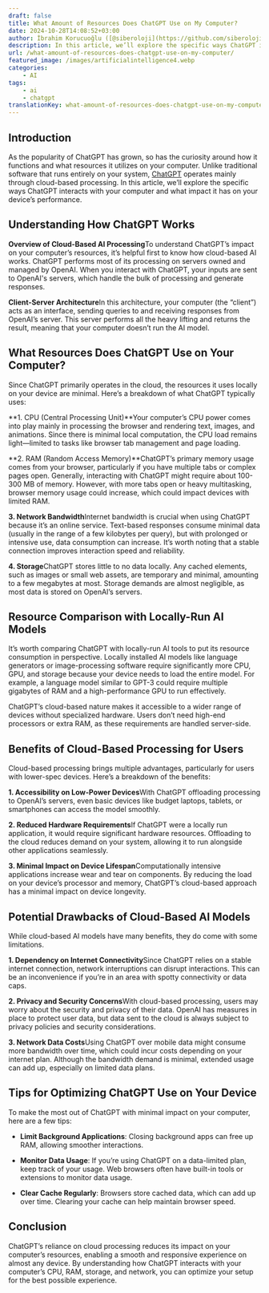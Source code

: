 ```yaml
---
draft: false
title: What Amount of Resources Does ChatGPT Use on My Computer?
date: 2024-10-28T14:08:52+03:00
author: İbrahim Korucuoğlu ([@siberoloji](https://github.com/siberoloji))
description: In this article, we’ll explore the specific ways ChatGPT interacts with your computer and what impact it has on your device’s performance.
url: /what-amount-of-resources-does-chatgpt-use-on-my-computer/
featured_image: /images/artificialintelligence4.webp
categories:
    - AI
tags:
    - ai
    - chatgpt
translationKey: what-amount-of-resources-does-chatgpt-use-on-my-computer
---
```



## **Introduction**

As the popularity of ChatGPT has grown, so has the curiosity around how it functions and what resources it utilizes on your computer. Unlike traditional software that runs entirely on your system, [ChatGPT](https://openai.com/index/chatgpt/) operates mainly through cloud-based processing. In this article, we’ll explore the specific ways ChatGPT interacts with your computer and what impact it has on your device’s performance.

## **Understanding How ChatGPT Works**

**Overview of Cloud-Based AI Processing**To understand ChatGPT’s impact on your computer’s resources, it’s helpful first to know how cloud-based AI works. ChatGPT performs most of its processing on servers owned and managed by OpenAI. When you interact with ChatGPT, your inputs are sent to OpenAI's servers, which handle the bulk of processing and generate responses.

**Client-Server Architecture**In this architecture, your computer (the “client”) acts as an interface, sending queries to and receiving responses from OpenAI’s server. This server performs all the heavy lifting and returns the result, meaning that your computer doesn’t run the AI model.

## **What Resources Does ChatGPT Use on Your Computer?**

Since ChatGPT primarily operates in the cloud, the resources it uses locally on your device are minimal. Here’s a breakdown of what ChatGPT typically uses:

**1. CPU (Central Processing Unit)**Your computer’s CPU power comes into play mainly in processing the browser and rendering text, images, and animations. Since there is minimal local computation, the CPU load remains light—limited to tasks like browser tab management and page loading.

**2. RAM (Random Access Memory)**ChatGPT’s primary memory usage comes from your browser, particularly if you have multiple tabs or complex pages open. Generally, interacting with ChatGPT might require about 100-300 MB of memory. However, with more tabs open or heavy multitasking, browser memory usage could increase, which could impact devices with limited RAM.

**3. Network Bandwidth**Internet bandwidth is crucial when using ChatGPT because it’s an online service. Text-based responses consume minimal data (usually in the range of a few kilobytes per query), but with prolonged or intensive use, data consumption can increase. It’s worth noting that a stable connection improves interaction speed and reliability.

**4. Storage**ChatGPT stores little to no data locally. Any cached elements, such as images or small web assets, are temporary and minimal, amounting to a few megabytes at most. Storage demands are almost negligible, as most data is stored on OpenAI’s servers.

## **Resource Comparison with Locally-Run AI Models**

It’s worth comparing ChatGPT with locally-run AI tools to put its resource consumption in perspective. Locally installed AI models like language generators or image-processing software require significantly more CPU, GPU, and storage because your device needs to load the entire model. For example, a language model similar to GPT-3 could require multiple gigabytes of RAM and a high-performance GPU to run effectively.

ChatGPT’s cloud-based nature makes it accessible to a wider range of devices without specialized hardware. Users don’t need high-end processors or extra RAM, as these requirements are handled server-side.

## **Benefits of Cloud-Based Processing for Users**

Cloud-based processing brings multiple advantages, particularly for users with lower-spec devices. Here’s a breakdown of the benefits:

**1. Accessibility on Low-Power Devices**With ChatGPT offloading processing to OpenAI’s servers, even basic devices like budget laptops, tablets, or smartphones can access the model smoothly.

**2. Reduced Hardware Requirements**If ChatGPT were a locally run application, it would require significant hardware resources. Offloading to the cloud reduces demand on your system, allowing it to run alongside other applications seamlessly.

**3. Minimal Impact on Device Lifespan**Computationally intensive applications increase wear and tear on components. By reducing the load on your device’s processor and memory, ChatGPT’s cloud-based approach has a minimal impact on device longevity.

## **Potential Drawbacks of Cloud-Based AI Models**

While cloud-based AI models have many benefits, they do come with some limitations.

**1. Dependency on Internet Connectivity**Since ChatGPT relies on a stable internet connection, network interruptions can disrupt interactions. This can be an inconvenience if you’re in an area with spotty connectivity or data caps.

**2. Privacy and Security Concerns**With cloud-based processing, users may worry about the security and privacy of their data. OpenAI has measures in place to protect user data, but data sent to the cloud is always subject to privacy policies and security considerations.

**3. Network Data Costs**Using ChatGPT over mobile data might consume more bandwidth over time, which could incur costs depending on your internet plan. Although the bandwidth demand is minimal, extended usage can add up, especially on limited data plans.

## **Tips for Optimizing ChatGPT Use on Your Device**

To make the most out of ChatGPT with minimal impact on your computer, here are a few tips:

* **Limit Background Applications**: Closing background apps can free up RAM, allowing smoother interactions.

* **Monitor Data Usage**: If you’re using ChatGPT on a data-limited plan, keep track of your usage. Web browsers often have built-in tools or extensions to monitor data usage.

* **Clear Cache Regularly**: Browsers store cached data, which can add up over time. Clearing your cache can help maintain browser speed.

## **Conclusion**

ChatGPT’s reliance on cloud processing reduces its impact on your computer’s resources, enabling a smooth and responsive experience on almost any device. By understanding how ChatGPT interacts with your computer’s CPU, RAM, storage, and network, you can optimize your setup for the best possible experience.
